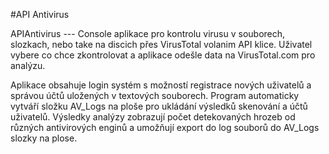 #API Antivirus

APIAntivirus --- Console aplikace pro kontrolu virusu v souborech, slozkach, nebo take na discich přes VirusTotal volanim API klice. Uživatel vybere co chce zkontrolovat a aplikace odešle data na VirusTotal.com pro analýzu.

Aplikace obsahuje login systém s možností registrace nových uživatelů a správou účtů uložených v textových souborech.
Program automaticky vytváří složku AV_Logs na ploše pro ukládání výsledků skenování a účtů uživatelů.
Výsledky analýzy zobrazují počet detekovaných hrozeb od různých antivirových enginů a umožňují export do log souborů do AV_Logs slozky na plose.
